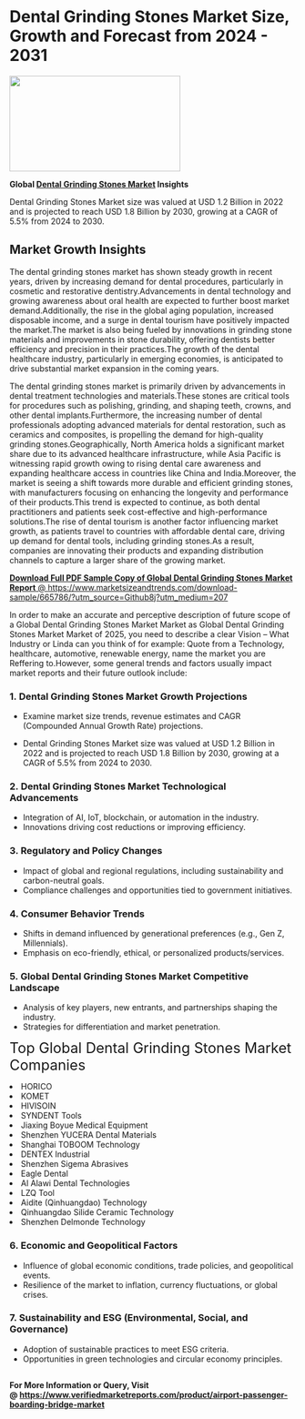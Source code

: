 <H1>Dental Grinding Stones Market Size, Growth and Forecast from 2024 - 2031</H1><img class="aligncenter size-medium wp-image-584254" src="https://thirdeyenews.in/wp-content/uploads/2024/09/Global-Market-Research-300x168.jpeg" alt="" width="300" height="168" /><p><strong>Global&nbsp;<a href="https://www.marketsizeandtrends.com/download-sample/665786/?utm_source=Github8j?utm_medium=207">Dental Grinding Stones Market</a> Insights</strong></p><p>Dental Grinding Stones Market size was valued at USD 1.2 Billion in 2022 and is projected to reach USD 1.8 Billion by 2030, growing at a CAGR of 5.5% from 2024 to 2030.</p><p><h2>Market Growth Insights</h2> <p>The dental grinding stones market has shown steady growth in recent years, driven by increasing demand for dental procedures, particularly in cosmetic and restorative dentistry.Advancements in dental technology and growing awareness about oral health are expected to further boost market demand.Additionally, the rise in the global aging population, increased disposable income, and a surge in dental tourism have positively impacted the market.The market is also being fueled by innovations in grinding stone materials and improvements in stone durability, offering dentists better efficiency and precision in their practices.The growth of the dental healthcare industry, particularly in emerging economies, is anticipated to drive substantial market expansion in the coming years.</p> <p><a href="download_sample_link_here"></a></p> <p>The dental grinding stones market is primarily driven by advancements in dental treatment technologies and materials.These stones are critical tools for procedures such as polishing, grinding, and shaping teeth, crowns, and other dental implants.Furthermore, the increasing number of dental professionals adopting advanced materials for dental restoration, such as ceramics and composites, is propelling the demand for high-quality grinding stones.Geographically, North America holds a significant market share due to its advanced healthcare infrastructure, while Asia Pacific is witnessing rapid growth owing to rising dental care awareness and expanding healthcare access in countries like China and India.Moreover, the market is seeing a shift towards more durable and efficient grinding stones, with manufacturers focusing on enhancing the longevity and performance of their products.This trend is expected to continue, as both dental practitioners and patients seek cost-effective and high-performance solutions.The rise of dental tourism is another factor influencing market growth, as patients travel to countries with affordable dental care, driving up demand for dental tools, including grinding stones.As a result, companies are innovating their products and expanding distribution channels to capture a larger share of the growing market.<p><a href="get_more_link_here"></p><p><span class=""><strong>Download Full PDF Sample Copy of Global Dental Grinding Stones Market Report</strong> @ <a href="https://www.marketsizeandtrends.com/download-sample/665786/?utm_source=Github8j?utm_medium=207" target="_blank">https://www.marketsizeandtrends.com/download-sample/665786/?utm_source=Github8j?utm_medium=207</a></span></p><p>In order to make an accurate and perceptive description of future scope of a Global&nbsp;Dental Grinding Stones Market Market as Global&nbsp;Dental Grinding Stones Market Market of 2025, you need to describe a clear Vision &ndash; What Industry or Linda can you think of for example: Quote from a Technology, healthcare, automotive, renewable energy, name the market you are Reffering to.However, some general trends and factors usually impact market reports and their future outlook include:</p><h3>1.&nbsp;<strong>Dental Grinding Stones Market Growth Projections</strong></h3><ul><li>Examine market size trends, revenue estimates and CAGR (Compounded Annual Growth Rate) projections.</li><li><p>Dental Grinding Stones Market size was valued at USD 1.2 Billion in 2022 and is projected to reach USD 1.8 Billion by 2030, growing at a CAGR of 5.5% from 2024 to 2030.</p></li></ul><h3>2.&nbsp;<strong>Dental Grinding Stones Market Technological Advancements</strong></h3><ul><li>Integration of AI, IoT, blockchain, or automation in the industry.</li><li>Innovations driving cost reductions or improving efficiency.</li></ul><h3>3.&nbsp;<strong>Regulatory and Policy Changes</strong></h3><ul><li>Impact of global and regional regulations, including sustainability and carbon-neutral goals.</li><li>Compliance challenges and opportunities tied to government initiatives.</li></ul><h3>4.&nbsp;<strong>Consumer Behavior Trends</strong></h3><ul><li>Shifts in demand influenced by generational preferences (e.g., Gen Z, Millennials).</li><li>Emphasis on eco-friendly, ethical, or personalized products/services.</li></ul><h3>5.&nbsp;<strong>Global Dental Grinding Stones Market Competitive Landscape</strong></h3><ul><li>Analysis of key players, new entrants, and partnerships shaping the industry.</li><li>Strategies for differentiation and market penetration.</li></ul><p data-pm-slice="1 1 []"><span style="color: inherit; font-family: inherit; font-size: 25px;">Top Global Dental Grinding Stones Market Companies</span></p><div class="" data-test-id=""><p><li>HORICO</li><li> KOMET</li><li> HIVISOIN</li><li> SYNDENT Tools</li><li> Jiaxing Boyue Medical Equipment</li><li> Shenzhen YUCERA Dental Materials</li><li> Shanghai TOBOOM Technology</li><li> DENTEX Industrial</li><li> Shenzhen Sigema Abrasives</li><li> Eagle Dental</li><li> Al Alawi Dental Technologies</li><li> LZQ Tool</li><li> Aidite (Qinhuangdao) Technology</li><li> Qinhuangdao Silide Ceramic Technology</li><li> Shenzhen Delmonde Technology</li></p></div><h3>6.&nbsp;<strong>Economic and Geopolitical Factors</strong></h3><ul><li>Influence of global economic conditions, trade policies, and geopolitical events.</li><li>Resilience of the market to inflation, currency fluctuations, or global crises.</li></ul><h3>7.&nbsp;<strong>Sustainability and ESG (Environmental, Social, and Governance)</strong></h3><ul><li>Adoption of sustainable practices to meet ESG criteria.</li><li>Opportunities in green technologies and circular economy principles.</li></ul><h2><strong style="font-size: 14px;">For More Information or Query, Visit @&nbsp;</strong><a style="background-color: #ffffff; font-size: 14px;" href="https://www.marketsizeandtrends.com/report/dental-grinding-stones-market/" target="_blank">https://www.verifiedmarketreports.com/product/airport-passenger-boarding-bridge-market</a></h2>
